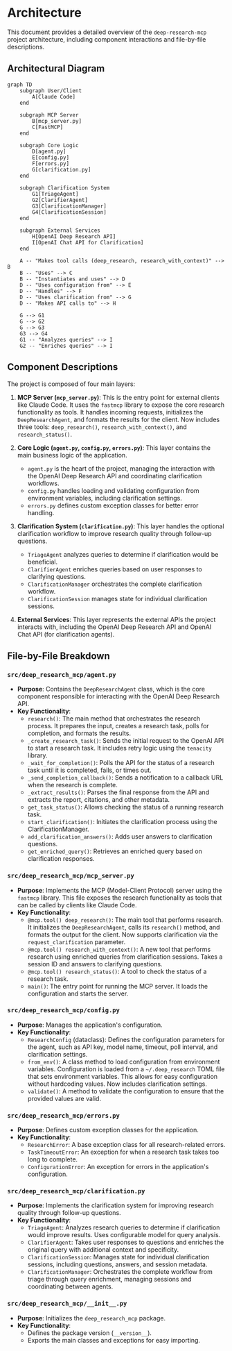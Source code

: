 # Architecture

This document provides a detailed overview of the `deep-research-mcp` project architecture, including component interactions and file-by-file descriptions.

## Architectural Diagram

```mermaid
graph TD
    subgraph User/Client
        A[Claude Code]
    end

    subgraph MCP Server
        B[mcp_server.py]
        C[FastMCP]
    end

    subgraph Core Logic
        D[agent.py]
        E[config.py]
        F[errors.py]
        G[clarification.py]
    end

    subgraph Clarification System
        G1[TriageAgent]
        G2[ClarifierAgent]
        G3[ClarificationManager]
        G4[ClarificationSession]
    end

    subgraph External Services
        H[OpenAI Deep Research API]
        I[OpenAI Chat API for Clarification]
    end

    A -- "Makes tool calls (deep_research, research_with_context)" --> B
    B -- "Uses" --> C
    B -- "Instantiates and uses" --> D
    D -- "Uses configuration from" --> E
    D -- "Handles" --> F
    D -- "Uses clarification from" --> G
    D -- "Makes API calls to" --> H
    
    G --> G1
    G --> G2
    G --> G3
    G3 --> G4
    G1 -- "Analyzes queries" --> I
    G2 -- "Enriches queries" --> I
```

## Component Descriptions

The project is composed of four main layers:

1.  **MCP Server (`mcp_server.py`)**: This is the entry point for external clients like Claude Code. It uses the `fastmcp` library to expose the core research functionality as tools. It handles incoming requests, initializes the `DeepResearchAgent`, and formats the results for the client. Now includes three tools: `deep_research()`, `research_with_context()`, and `research_status()`.

2.  **Core Logic (`agent.py`, `config.py`, `errors.py`)**: This layer contains the main business logic of the application.
    *   `agent.py` is the heart of the project, managing the interaction with the OpenAI Deep Research API and coordinating clarification workflows.
    *   `config.py` handles loading and validating configuration from environment variables, including clarification settings.
    *   `errors.py` defines custom exception classes for better error handling.

3.  **Clarification System (`clarification.py`)**: This layer handles the optional clarification workflow to improve research quality through follow-up questions.
    *   `TriageAgent` analyzes queries to determine if clarification would be beneficial.
    *   `ClarifierAgent` enriches queries based on user responses to clarifying questions.
    *   `ClarificationManager` orchestrates the complete clarification workflow.
    *   `ClarificationSession` manages state for individual clarification sessions.

4.  **External Services**: This layer represents the external APIs the project interacts with, including the OpenAI Deep Research API and OpenAI Chat API (for clarification agents).

## File-by-File Breakdown

### `src/deep_research_mcp/agent.py`

-   **Purpose**: Contains the `DeepResearchAgent` class, which is the core component responsible for interacting with the OpenAI Deep Research API.
-   **Key Functionality**:
    -   `research()`: The main method that orchestrates the research process. It prepares the input, creates a research task, polls for completion, and formats the results.
    -   `_create_research_task()`: Sends the initial request to the OpenAI API to start a research task. It includes retry logic using the `tenacity` library.
    -   `_wait_for_completion()`: Polls the API for the status of a research task until it is completed, fails, or times out.
    -   `_send_completion_callback()`: Sends a notification to a callback URL when the research is complete.
    -   `_extract_results()`: Parses the final response from the API and extracts the report, citations, and other metadata.
    -   `get_task_status()`: Allows checking the status of a running research task.
    -   `start_clarification()`: Initiates the clarification process using the ClarificationManager.
    -   `add_clarification_answers()`: Adds user answers to clarification questions.
    -   `get_enriched_query()`: Retrieves an enriched query based on clarification responses.

### `src/deep_research_mcp/mcp_server.py`

-   **Purpose**: Implements the MCP (Model-Client Protocol) server using the `fastmcp` library. This file exposes the research functionality as tools that can be called by clients like Claude Code.
-   **Key Functionality**:
    -   `@mcp.tool() deep_research()`: The main tool that performs research. It initializes the `DeepResearchAgent`, calls its `research()` method, and formats the output for the client. Now supports clarification via the `request_clarification` parameter.
    -   `@mcp.tool() research_with_context()`: A new tool that performs research using enriched queries from clarification sessions. Takes a session ID and answers to clarifying questions.
    -   `@mcp.tool() research_status()`: A tool to check the status of a research task.
    -   `main()`: The entry point for running the MCP server. It loads the configuration and starts the server.

### `src/deep_research_mcp/config.py`

-   **Purpose**: Manages the application's configuration.
-   **Key Functionality**:
    -   `ResearchConfig` (dataclass): Defines the configuration parameters for the agent, such as API key, model name, timeout, poll interval, and clarification settings.
    -   `from_env()`: A class method to load configuration from environment variables. Configuration is loaded from a `~/.deep_research` TOML file that sets environment variables. This allows for easy configuration without hardcoding values. Now includes clarification settings.
    -   `validate()`: A method to validate the configuration to ensure that the provided values are valid.

### `src/deep_research_mcp/errors.py`

-   **Purpose**: Defines custom exception classes for the application.
-   **Key Functionality**:
    -   `ResearchError`: A base exception class for all research-related errors.
    -   `TaskTimeoutError`: An exception for when a research task takes too long to complete.
    -   `ConfigurationError`: An exception for errors in the application's configuration.


### `src/deep_research_mcp/clarification.py`

-   **Purpose**: Implements the clarification system for improving research quality through follow-up questions.
-   **Key Functionality**:
    -   `TriageAgent`: Analyzes research queries to determine if clarification would improve results. Uses configurable model for query analysis.
    -   `ClarifierAgent`: Takes user responses to questions and enriches the original query with additional context and specificity.
    -   `ClarificationSession`: Manages state for individual clarification sessions, including questions, answers, and session metadata.
    -   `ClarificationManager`: Orchestrates the complete workflow from triage through query enrichment, managing sessions and coordinating between agents.

### `src/deep_research_mcp/__init__.py`

-   **Purpose**: Initializes the `deep_research_mcp` package.
-   **Key Functionality**:
    -   Defines the package version (`__version__`).
    -   Exports the main classes and exceptions for easy importing.
